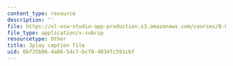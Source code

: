 ```yaml
---
content_type: resource
description: ''
file: https://ol-ocw-studio-app-production.s3.amazonaws.com/courses/8-04-quantum-physics-i-spring-2016/0bf35b064a0854c7bcf84034fc591cbf_sWmY5KME7oo.vtt
file_type: application/x-subrip
resourcetype: Other
title: 3play caption file
uid: 0bf35b06-4a08-54c7-bcf8-4034fc591cbf
---
```

